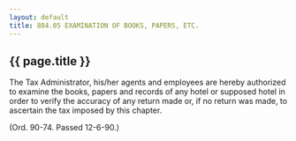 ```yaml
---
layout: default 
title: 884.05 EXAMINATION OF BOOKS, PAPERS, ETC.
---
```


{{ page.title }}
----------------

The Tax Administrator, his/her agents and employees are hereby
authorized to examine the books, papers and records of any hotel or
supposed hotel in order to verify the accuracy of any return made or, if
no return was made, to ascertain the tax imposed by this chapter.

(Ord. 90-74. Passed 12-6-90.)
